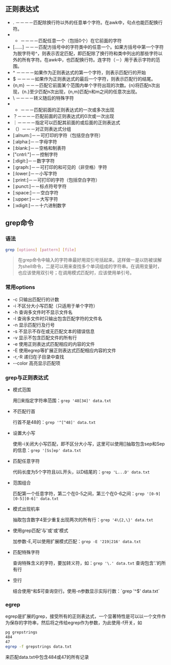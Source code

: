 ## 正则表达式

* . －－－－匹配除换行符以外的任意单个字符。在awk中，句点也能匹配换行符。
* * －－－－匹配任意一个（包括0个）在它前面的字符
* [……] －－－匹配方括号中的字符类中的任意一个。如果方括号中第一个字符为脱字符号^，则表示否定匹配，即匹配除了换行符和类中列出的那些字符以外的所有字符。在awk中，也匹配换行符。连字符（－）用于表示字符的范围。
* ^    －－－－如果作为正则表达式的第一个字符，则表示匹配行的开始
* $ －－－－如果作为正则表达式的最后一个字符，则表示匹配行的结尾。
* {n,m} －－－匹配它前面某个范围内单个字符出现的次数。{n}将匹配n次出现，{n.}至少匹配n次出现，{n,m}匹配n和m之间的任意次出现。
* \ －－－－转义随后的特殊字符
* + －－－匹配前面的正则表达式的一次或多次出现
* ？－－－－匹配前面的正则表达式的0次或一次出现
* ｜－－－－指定可以匹配其前面的或后面的正则表达式
* （）－－－对正则表达式分组
* [:alnum:]－－可打印的字符（包括空白字符）
* [:alpha:]－－字母字符
* [:blank:]－－空格和制表符
* ["cntrl:"]－－控制字符
* [:digit:]－－数字字符
* [:graph:]－－可打印的和可见的（非空格）字符
* [:lower:]－－小写字符
* [:print:]－－可打印的字符（包括空白字符）
* [:punct:]－－标点符号字符
* [:space:]－－空白字符
* [:upper:]－－大写字符
* [:xdigit:]－－十六进制数字

## grep命令

### 语法

```bash
grep [options] [pattern] [file]
```

> 在grep命令中输入的字符串最好用双引号括起来。这样做一是以防被误解为shell命令，二是可以用来查找多个单词组成的字符串。在调用变量时，也应该使用双引号；在调用模式匹配时，应该使用单引号。

### 常用options

* -c 只输出匹配行的计数
* -i 不区分大小写匹配（只适用于单个字符）
* -h 查询多文件时不显示文件名
* -l 查询多文件时只输出包含匹配字符的文件名
* -n 显示匹配行及行号
* -s 不显示不存在或无匹配文本的错误信息
* -v 显示不包含匹配文件的所有行
* -e 使用正则表达式匹配相应的内容的文件
* -E 使用egrep等扩展正则表达式匹配相应内容的文件
* -r,-R 递归在子目录中查找
* --color 高亮显示匹配项

### grep与正则表达式

* 模式范围

    用[]来指定字符串范围：`grep '48[34]' data.txt`

* 不匹配行首

    行首不是48的：`grep '^[^48]' data.txt`

* 设置大小写

    使用-i关闭大小写匹配，即不区分大小写，这里可以使用[]抽取包含sep和Sep的信息：`grep '[Ss]ep' data.txt`

* 匹配任意字符

    代码长度为5个字符且以L开头，以D结尾的：`grep 'L...D' data.txt`

* 范围组合

    匹配第一个任意字符，第二个在0-5之间，第三个在0-6之间：`grep '[0-9][0-5][0-6]' data.txt`

* 模式出现机率

    抽取包含数字4至少重复出现两次的所有行：`grep '4\{2,\}' data.txt`

* 使用grep匹配'与'或'或'模式

    加参数-E,可以使用扩展模式匹配：`grep -E '219|216' data.txt`

* 匹配特殊字符

    查询特殊含义的字符，要加转义符，如：`grep '\.' data.txt` 查询包含'.'的所有行

* 空行

    结合使用^和$可查询空行。使用-n参数显示实际行数：`grep '^$' data.txt`

### egrep

egrep是扩展的grep，接受所有的正则表达式，一个显著特性是可以以一个文件作为保存的字符串，然后将之传给egrep作为参数，为此使用-f开关，如

```bash
pg grepstrings
484
47
egrep -f grepstrings data.txt
```

来匹配data.txt中包含484或47的所有记录
